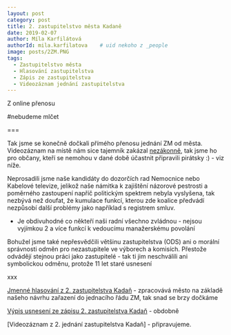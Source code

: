 ```yaml
---
layout: post
category: post
title: 2. zastupitelstvo města Kadaně
date: 2019-02-07
author: Míla Karfilátová
authorId: mila.karfilatova    # uid nekoho z _people
image: posts/2ZM.PNG
tags:
  - Zastupitelstvo města
  - Hlasování zastupitelstva
  - Zápis ze zastupitelstva
  - Videozáznam jednání zastupitelstva
---
```


Z online přenosu

#nebudeme mlčet

===

Tak jsme se konečně dočkali přímého přenosu jednání ZM od města. 
Videozáznam na místě nám sice tajemník zakázal [nezákonně](https://          ), tak jsme ho pro občany, kteří se nemohou v dané době účastnit připravili pirátsky :) - viz níže.

Neprosadili jsme naše kandidáty do dozorčích rad Nemocnice nebo Kabelové televize, jelikož naše námitka k zajištění názorové pestrosti 
a poměrného zastoupení napříč politickým spektrem nebyla vyslyšena, tak nezbývá než doufat, že kumulace funkcí, kterou zde koalice předvádí
nezpůsobí další problémy jako například s registrem smluv.

* Je obdivuhodné co někteří naši radní všechno zvládnou - nejsou vyjímkou 2 a více funkcí k vedoucímu manažerskému povolání

Bohužel jsme také nepřesvědčili většinu zastupitelstva (ODS) ani o morální správnosti odměn pro nezastupitele ve výborech a komisích.
Přestože odvádějí stejnou práci jako zastupitelé - tak ti jim neschválili ani symbolickou odměnu, protože 11 let staré usnesení 

xxx


[Jmenné hlasování z 2. zastupitelstva Kadaň](https://) - zpracovává město na základě našeho návrhu zařazení do jednacího řádu ZM, tak snad se brzy dočkáme

[Výpis usnesení ze zápisu 2. zastupitelstva Kadaň](http://www.mesto-kadan.cz/obcan/) - obdobně

[Videozáznam z 2. jednání zastupitelstva Kadaň] - připravujeme.
